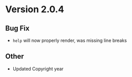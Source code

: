 # Version 2.0.4
## Bug Fix
- `help` will now properly render, was missing line breaks

## Other
- Updated Copyright year